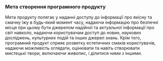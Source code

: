 ### Мета створення програмного продукту
Мета продукту полягає у наданні доступу до інформації про якісну та смачну їжу в будь-який момент часу, надаючи інформацію про безпечні місця при 
цьому бути джерелом надійної та актуальної інформації про світ навколо, надаючи користувачам доступ до новин, наукових досліджень, культурних подій та інших джерел знань.
Крім того, програмний продукт сприяє розвитку естетичних смаків користувачів, надаючи можливість оглядати, оцінювати та навіть створювати мистецькі твори, включаючи живопис, і ділитися ними з іншими.
